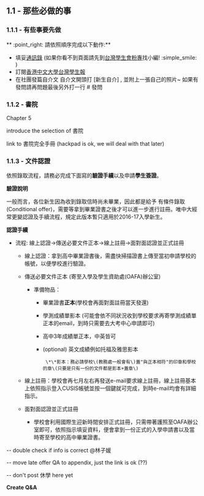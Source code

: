 ## **1.1 - 那些必做的事**

### 1.1.1 - 有些事要先做

** :point\_right: 請依照順序完成以下動作:**

* 填妥[通訊錄](https://www.facebook.com/groups/162461677166537/permalink/1293845780694782/) \(如果你看不到頁面請先到[台灣學生會粉專](https://www.facebook.com/CUHK.Taiwanese.Student.Association/)找小編! :simple\_smile: \)
* 訂閱[香港中文大學台灣學生報](https://www.facebook.com/cuhktsanews/)
* 在社團發篇自介文  自介文開頭打 \[新生自介\] , 並附上一張自己的照片~ 如果有發問請再問題最後另外打一行 ‪\#‎ 發問‬

### 1.1.2 - 書院

Chapter 5

introduce the selection of 書院

link to 書院完全手冊 \(hackpad is ok, we will deal with that later\)

### **1.1.3 - 文件認證**

依照錄取流程，請務必完成下面寫的**驗證手續**以及申請**學生簽證**。

**驗證說明**

一般而言，各位新生因為收到錄取信時尚未畢業，因此都是給予 有條件錄取 \(Conditional offer\)，需要等拿到畢業證書之後才可以進一步進行註冊。唯中大經常更變認證及手續流程，規定此版本暫只適用於2016-17入學新生。

**認證手續**

* 流程: 線上認證-&gt;傳送必要文件正本-&gt;線上註冊-&gt;面對面認證並正式註冊

  * 線上認證：拿到高中畢業證書後，需盡快掃描證書上傳至當初申請學校的帳號，以便學校進行驗證。
  * 傳送必要文件正本 \(寄至入學及學生資助處\(OAFA\)辦公室\)

    * 準備物品：

      * 畢業證書**正本**\(學校會再面對面註冊當天發還\)
      * 學測成績單影本 \(可能會依不同狀況收到學校要求再寄學測成績單正本的email，到時只需要去大考中心申請即可\)
      * 高中3年成績單正本，中英皆可
      * \(optional\) 英文成績例如托福及雅思影本

        ```
         \*\*影本：務必請學校\(教務處一般會有\)蓋"與正本相符"的印章和學校的章\(只要是只有一份的文件都是影本+蓋章\)
        ```

  * 線上註冊：學校會再七月左右再發送e-mail要求線上註冊，線上註冊基本上依照指示登入CUSIS帳號並按一個鍵就可完成，到時e-mail均會有詳細指示。

  * 面對面認證並正式註冊

    * 學校會利用國際生迎新時間安排正式註冊，只需帶著護照至OAFA辦公室即可，依照指示填妥資料，便會拿到一份正式的入學申請書以及當時寄至學校的高中畢業證書。

-- double check if info is correct @林子媛

-- move late offer QA to appendix, just the link is ok \(??\)

-- don't post 休學 here yet

**Create Q&A**

